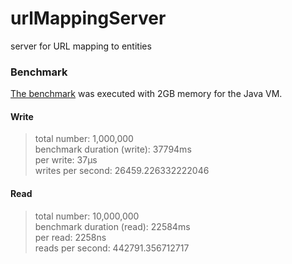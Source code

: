 # urlMappingServer

server for URL mapping to entities

### Benchmark

[The benchmark](src/test/java/de/metalcon/urlmappingserver/Benchmark.java) was executed with 2GB memory for the Java VM.

#### Write
>total number: 1,000,000  
>benchmark duration (write): 37794ms  
>per write: 37µs  
>writes per second: 26459.226332222046  

#### Read
>total number: 10,000,000  
>benchmark duration (read): 22584ms  
>per read: 2258ns  
>reads per second: 442791.356712717  
